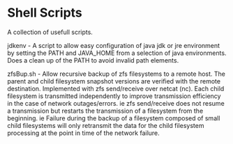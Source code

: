 Shell Scripts
=============

A collection of usefull scripts.

jdkenv - A script to allow easy configuration of java jdk or jre environment by
    setting the PATH and JAVA_HOME from a selection of java environments. Does
    a clean up of the PATH to avoid invalid path elements. 

zfsBup.sh - Allow recursive backup of zfs filesystems to a remote host. The 
    parent and child filesystem snapshot versions are verified with the remote
    destination. Implemented with zfs send/receive over netcat (nc). 
    Each child filesystem is transmitted independently to improve transmission
    efficiency in the case of network outages/errors. ie zfs send/receive does 
    not resume a transmission but restarts the transmission of a filesystem
    from the beginning. ie Failure during the backup of a filesystem composed of
    small child filesystems will only retransmit the data for the child
    filesystem processing at the point in time of the network failure.

    
